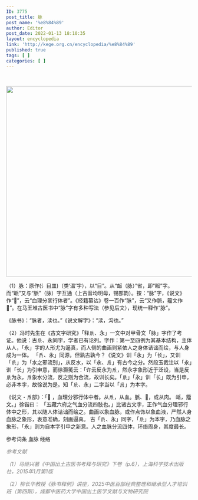 ```yaml
---
ID: 3775
post_title: 脉
post_name: '%e8%84%89'
author: Editor
post_date: 2022-01-13 18:10:35
layout: encyclopedia
link: 'http://kege.org.cn/encyclopedia/%e8%84%89'
published: true
tags: [ ]
categories: [ ]
---
```

&nbsp;

<img class="aligncenter size-full" src="https://github.com/tomxiongs/kegeorgcn/blob/master/pictures/%E6%B0%B8.PNG?raw=true" width="633" height="517" />

（1）脉：原作(氵目皿)（类‘温’字），以“目”。从“衇（脉）”省，即“眽”字。而“眽”又与“脈”（脉）字互通（上古音均明母，锡部韵）。按：“脉”字，《说文》作“𧖴”，云“血理分衺行体者”。《经籍纂诂》卷一百作“脉”，云“又作脈，籀文作𧖴”。在马王堆古医书中“脉”字有多种写法（参见后文），现统一释作“脉”。

《脉书》：“脉者，渎也。”《说文解字》：“渎，沟也。”

（2）冯时先生在《古文字研究》「释𠂢、永」一文中对甲骨文「脉」字作了考证。他说：古𠂢、永同字，学者已有论列。字作：第一至四例为其基本结构，主体从人，「永」字的人形尤为逼真，而人侧的曲画则紧依人之身体诘诎而绘，与人身成为一体。
「𠂢、永」同源，但孰古孰今？《说文》训「永」为「长」，又训「𠂢」为「水之邪流别」，从反水，以「永、𠂢」有古今之分。然段玉裁注以「永」训「长」为引申意，而徐灏笺云：「许云反永为𠂢，然永字象形近于泛设，当是反𠂢为永，𠂢象水分流，反之则为合流，故训长矣。「𠂢」「永」训「长」既为引申，必非本字，故徐说为是。知「𠂢、永」二字当以「𠂢」为本字。

《说文・𠂢部》：「𧖴 ，血理分邪行体中者。从𠂢，从血。脈、𧖴，或从肉。 衇，籀文。」徐锴曰： 「五藏六府之气血分流四肢也。」比诸古文字，正作气血分理邪行体中之形，其以随人体诘诎而绘之。曲画以象血脉，或作点饰以象血液，严然人身血脉之象形，表意准确，刻画逼真。
古「𠂢、永」同字，「𠂢」为本字，乃血脉之象形，「永」则为自本字引申之新意。人之血脉分流四体，环络周身，其度最长。

参考词条 血脉 经络

<em><span style="color: #808080;">参考文献</span></em>

<em><span style="color: #808080;">（1）马继兴著《中国出土古医书考释与研究》下卷（p.6），上海科学技术出版社，2015年1月第1版</span></em>

<em><span style="color: #808080;">（2）柳长华教授《脉书释例》讲座，2025中医百部经典整理和继承型人才培训班（第四期），成都中医药大学中国出土医学文献与文物研究院</span></em>